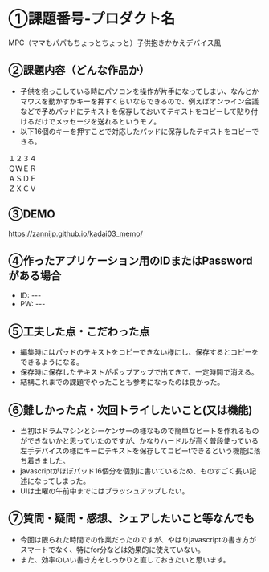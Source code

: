 # ①課題番号-プロダクト名

MPC（ママもパパもちょっとちょっと）子供抱きかかえデバイス風

## ②課題内容（どんな作品か）

- 子供を抱っこしている時にパソコンを操作が片手になってしまい、なんとかマウスを動かすかキーを押すくらいならできるので、例えばオンライン会議などで予めパッドにテキストを保存しておいてテキストをコピーして貼り付けるだけでメッセージを送れるというモノ。
- 以下16個のキーを押すことで対応したパッドに保存したテキストをコピーできる。

１２３４<br>
ＱＷＥＲ<br>
ＡＳＤＦ<br>
ＺＸＣＶ

## ③DEMO

https://zannijp.github.io/kadai03_memo/

## ④作ったアプリケーション用のIDまたはPasswordがある場合

- ID: ---
- PW: ---

## ⑤工夫した点・こだわった点

- 編集時にはパッドのテキストをコピーできない様にし、保存するとコピーをできるようになる。
- 保存時に保存したテキストがポップアップで出てきて、一定時間で消える。
- 結構これまでの課題でやったことも参考になったのは良かった。

## ⑥難しかった点・次回トライしたいこと(又は機能)

- 当初はドラムマシンとシーケンサーの様なもので簡単なビートを作れるものができないかと思っていたのですが、かなりハードルが高く普段使っている左手デバイスの様にキーにテキストを保存してコピーtできるという機能に落ち着きました。
- javascriptがほぼパッド16個分を個別に書いているため、ものすごく長い記述になってしまった。
- UIは土曜の午前中までにはブラッシュアップしたい。

## ⑦質問・疑問・感想、シェアしたいこと等なんでも

- 今回は限られた時間での作業だったのですが、やはりjavascriptの書き方がスマートでなく、特にfor分などは効果的に使えていない。
- また、効率のいい書き方をしっかりと直しておきたいと思います。
